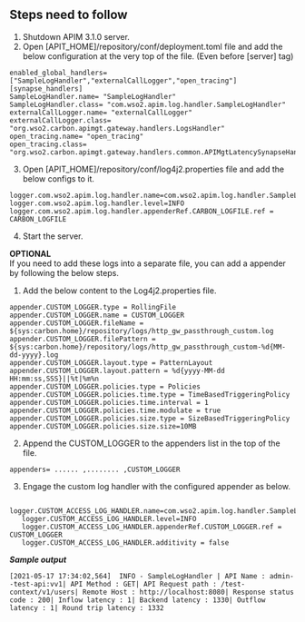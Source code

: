 ## Steps need to follow 

1. Shutdown APIM 3.1.0 server.
2. Open [APIT_HOME]/repository/conf/deployment.toml file and add the below configuration at the very top of the file. (Even before [server] tag)

```
enabled_global_handlers= ["SampleLogHandler","externalCallLogger","open_tracing"]
[synapse_handlers]
SampleLogHandler.name= "SampleLogHandler"
SampleLogHandler.class= "com.wso2.apim.log.handler.SampleLogHandler"
externalCallLogger.name= "externalCallLogger"
externalCallLogger.class= "org.wso2.carbon.apimgt.gateway.handlers.LogsHandler"
open_tracing.name= "open_tracing"
open_tracing.class= "org.wso2.carbon.apimgt.gateway.handlers.common.APIMgtLatencySynapseHandler"
```

3. Open [APIT_HOME]/repository/conf/log4j2.properties file and add the below configs to it.

```
logger.com.wso2.apim.log.handler.name=com.wso2.apim.log.handler.SampleLogHandler
logger.com.wso2.apim.log.handler.level=INFO
logger.com.wso2.apim.log.handler.appenderRef.CARBON_LOGFILE.ref = CARBON_LOGFILE
```
4. Start the server.

**OPTIONAL**
<br /> If you need to add these logs into a separate file, you can add a appender by following the below steps. 
1. Add the below content to the Log4j2.properties file.
```
appender.CUSTOM_LOGGER.type = RollingFile
appender.CUSTOM_LOGGER.name = CUSTOM_LOGGER
appender.CUSTOM_LOGGER.fileName = ${sys:carbon.home}/repository/logs/http_gw_passthrough_custom.log
appender.CUSTOM_LOGGER.filePattern = ${sys:carbon.home}/repository/logs/http_gw_passthrough_custom-%d{MM-dd-yyyy}.log
appender.CUSTOM_LOGGER.layout.type = PatternLayout
appender.CUSTOM_LOGGER.layout.pattern = %d{yyyy-MM-dd HH:mm:ss,SSS}||%t|%m%n
appender.CUSTOM_LOGGER.policies.type = Policies
appender.CUSTOM_LOGGER.policies.time.type = TimeBasedTriggeringPolicy
appender.CUSTOM_LOGGER.policies.time.interval = 1
appender.CUSTOM_LOGGER.policies.time.modulate = true
appender.CUSTOM_LOGGER.policies.size.type = SizeBasedTriggeringPolicy
appender.CUSTOM_LOGGER.policies.size.size=10MB
```
2. Append the CUSTOM_LOGGER to the appenders list in the top of the file.
   <br />
```
appenders= ...... ,........ ,CUSTOM_LOGGER
```

3. Engage the custom log handler with the configured appender as below.
```
   logger.CUSTOM_ACCESS_LOG_HANDLER.name=com.wso2.apim.log.handler.SampleLogHandler
   logger.CUSTOM_ACCESS_LOG_HANDLER.level=INFO
   logger.CUSTOM_ACCESS_LOG_HANDLER.appenderRef.CUSTOM_LOGGER.ref = CUSTOM_LOGGER
   logger.CUSTOM_ACCESS_LOG_HANDLER.additivity = false
```

**_Sample output_**
```
[2021-05-17 17:34:02,564]  INFO - SampleLogHandler | API Name : admin--test-api:vv1| API Method : GET| API Request path : /test-context/v1/users| Remote Host : http://localhost:8080| Response status code : 200| Inflow latency : 1| Backend latency : 1330| Outflow latency : 1| Round trip latency : 1332
```

